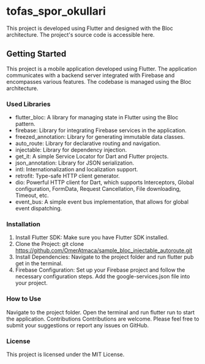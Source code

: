 # tofas_spor_okullari
This project is developed using Flutter and designed with the Bloc architecture. The project's source code is accessible here.

## Getting Started
This project is a mobile application developed using Flutter. The application communicates with a backend server integrated with Firebase and encompasses various features. The codebase is managed using the Bloc architecture.

### Used Libraries
- flutter_bloc: A library for managing state in Flutter using the Bloc pattern.
- firebase: Library for integrating Firebase services in the application.
- freezed_annotation: Library for generating immutable data classes.
- auto_route: Library for declarative routing and navigation.
- injectable: Library for dependency injection.
- get_it: A simple Service Locator for Dart and Flutter projects.
- json_annotation: Library for JSON serialization.
- intl: Internationalization and localization support.
- retrofit: Type-safe HTTP client generator.
- dio: Powerful HTTP client for Dart, which supports Interceptors, Global configuration, FormData, Request Cancellation, File downloading, Timeout, etc.
- event_bus: A simple event bus implementation, that allows for global event dispatching.
### Installation
1. Install Flutter SDK: Make sure you have Flutter SDK installed.
2. Clone the Project: git clone https://github.com/OmerAtmaca/sample_bloc_injectable_autoroute.git
3. Install Dependencies: Navigate to the project folder and run flutter pub get in the terminal.
4. Firebase Configuration: Set up your Firebase project and follow the necessary configuration steps. Add the google-services.json file into your project.
### How to Use
Navigate to the project folder.
Open the terminal and run flutter run to start the application.
Contributions
Contributions are welcome. Please feel free to submit your suggestions or report any issues on GitHub.

### License
This project is licensed under the MIT License.